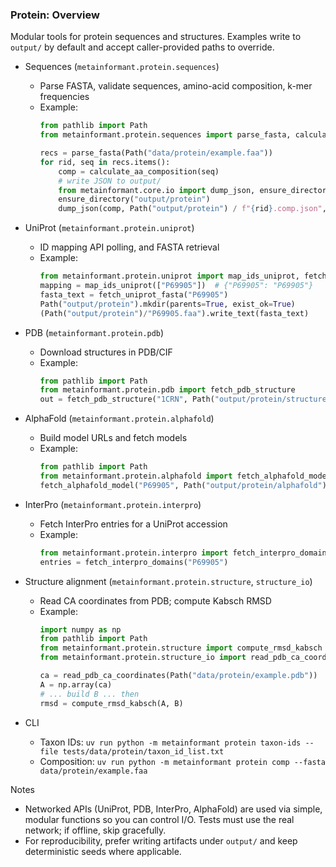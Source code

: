 ### Protein: Overview

Modular tools for protein sequences and structures. Examples write to `output/` by default and accept caller-provided paths to override.

- Sequences (`metainformant.protein.sequences`)
  - Parse FASTA, validate sequences, amino-acid composition, k-mer frequencies
  - Example:
    ```python
    from pathlib import Path
    from metainformant.protein.sequences import parse_fasta, calculate_aa_composition

    recs = parse_fasta(Path("data/protein/example.faa"))
    for rid, seq in recs.items():
        comp = calculate_aa_composition(seq)
        # write JSON to output/
        from metainformant.core.io import dump_json, ensure_directory
        ensure_directory("output/protein")
        dump_json(comp, Path("output/protein") / f"{rid}.comp.json", indent=2)
    ```

- UniProt (`metainformant.protein.uniprot`)
  - ID mapping API polling, and FASTA retrieval
  - Example:
    ```python
    from metainformant.protein.uniprot import map_ids_uniprot, fetch_uniprot_fasta
    mapping = map_ids_uniprot(["P69905"])  # {"P69905": "P69905"}
    fasta_text = fetch_uniprot_fasta("P69905")
    Path("output/protein").mkdir(parents=True, exist_ok=True)
    (Path("output/protein")/"P69905.faa").write_text(fasta_text)
    ```

- PDB (`metainformant.protein.pdb`)
  - Download structures in PDB/CIF
  - Example:
    ```python
    from pathlib import Path
    from metainformant.protein.pdb import fetch_pdb_structure
    out = fetch_pdb_structure("1CRN", Path("output/protein/structures"), fmt="pdb")
    ```

- AlphaFold (`metainformant.protein.alphafold`)
  - Build model URLs and fetch models
  - Example:
    ```python
    from pathlib import Path
    from metainformant.protein.alphafold import fetch_alphafold_model
    fetch_alphafold_model("P69905", Path("output/protein/alphafold"), version=4, fmt="pdb")
    ```

- InterPro (`metainformant.protein.interpro`)
  - Fetch InterPro entries for a UniProt accession
  - Example:
    ```python
    from metainformant.protein.interpro import fetch_interpro_domains
    entries = fetch_interpro_domains("P69905")
    ```

- Structure alignment (`metainformant.protein.structure`, `structure_io`)
  - Read CA coordinates from PDB; compute Kabsch RMSD
  - Example:
    ```python
    import numpy as np
    from pathlib import Path
    from metainformant.protein.structure import compute_rmsd_kabsch
    from metainformant.protein.structure_io import read_pdb_ca_coordinates

    ca = read_pdb_ca_coordinates(Path("data/protein/example.pdb"))
    A = np.array(ca)
    # ... build B ... then
    rmsd = compute_rmsd_kabsch(A, B)
    ```

- CLI
  - Taxon IDs: `uv run python -m metainformant protein taxon-ids --file tests/data/protein/taxon_id_list.txt`
  - Composition: `uv run python -m metainformant protein comp --fasta data/protein/example.faa`

Notes
- Networked APIs (UniProt, PDB, InterPro, AlphaFold) are used via simple, modular functions so you can control I/O. Tests must use the real network; if offline, skip gracefully.
- For reproducibility, prefer writing artifacts under `output/` and keep deterministic seeds where applicable.
